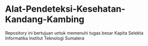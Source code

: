 # Alat-Pendeteksi-Kesehatan-Kandang-Kambing
Repository ini bertujuan untuk memenuhi tugas besar Kapita Selekta Informatika Institut Teknologi Sumatera
